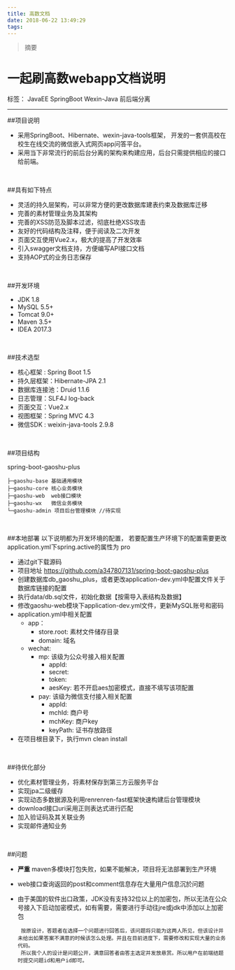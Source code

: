 ```yaml
---
title: 高数文档
date: 2018-06-22 13:49:29
tags:
---
```


> 摘要
<!--more-->
# 一起刷高数webapp文档说明

标签： JavaEE SpringBoot Wexin-Java 前后端分离

---

##项目说明
- 采用SpringBoot、Hibernate、wexin-java-tools框架，
  开发的一套供高校在校生在线交流的微信嵌入式网页app问答平台。
- 采用当下非常流行的前后台分离的架构来构建应用，后台只需提供相应的接口给前端。
<br>

##具有如下特点
- 灵活的持久层架构，可以非常方便的更改数据库建表约束及数据库迁移
- 完善的素材管理业务及其架构
- 完善的XSS防范及脚本过滤，彻底杜绝XSS攻击
- 友好的代码结构及注释，便于阅读及二次开发
- 页面交互使用Vue2.x，极大的提高了开发效率
- 引入swagger文档支持，方便编写API接口文档
- 支持AOP式的业务日志保存
<br>

 ##开发环境
- JDK 1.8
- MySQL 5.5+
- Tomcat 9.0+
- Maven 3.5+
- IDEA 2017.3
<br>

##技术选型
- 核心框架 : Spring Boot 1.5
- 持久层框架：Hibernate-JPA 2.1
- 数据库连接池：Druid 1.1.6
- 日志管理：SLF4J log-back
- 页面交互：Vue2.x
- 视图框架：Spring MVC 4.3
- 微信SDK : weixin-java-tools 2.9.8
<br>

##项目结构

spring-boot-gaoshu-plus
   
    ├─gaoshu-base 基础通用模块
    ├─gaoshu-core 核心业务模块
    ├─gaoshu-web  web接口模块
    ├─gaoshu-wx   微信业务模块
    └─gaoshu-admin 项目后台管理模块 //待实现
<br>

 ##本地部署
    以下说明都为开发环境的配置，
    若要配置生产环境下的配置需要更改application.yml下spring.active的属性为 pro
 - 通过git下载源码
 - 项目地址 https://github.com/a347807131/spring-boot-gaoshu-plus
 - 创建数据库db_gaoshu_plus，或者更改application-dev.yml中配置文件关于数据库链接的配置
 - 执行data/db.sql文件，初始化数据【按需导入表结构及数据】
 - 修改gaoshu-web模块下application-dev.yml文件，更新MySQL账号和密码
 - application.yml中相关配置
    - app：
        - store.root: 素材文件储存目录
        - domain: 域名
    - wechat:
        - mp: 该级为公众号接入相关配置           
            - appId: 
            - secret: 
            - token: 
            - aesKey: 若不开启aes加密模式，直接不填写该项配置 
        - pay: 该级为微信支付接入相关配置         
            - appId: 
            - mchId: 商户号
            - mchKey: 商户key
            - keyPath: 证书存放路径
 - 在项目根目录下，执行mvn clean install
 <br>
 
 ##待优化部分
 
 - 优化素材管理业务，将素材保存到第三方云服务平台
 - 实现jpa二级缓存
 - 实现动态多数据源及利用renrenren-fast框架快速构建后台管理模块
 - download接口uri采用正则表达式进行匹配
 - 加入验证码及其关联业务
 - 实现邮件通知业务
 <br>
 
 ##问题
 - **严重** maven多模块打包失败，如果不能解决，项目将无法部署到生产环境
 - web接口查询返回的post和comment信息存在大量用户信息沉於问题
 - 由于美国的软件出口政策，JDK没有支持32位以上的加密包，所以无法在公众号接入下启动加密模式，如有需要，需要进行手动往jre或jdk中添加以上加密包

        按原设计，答题者在选择一个问题进行回答后，该问题将只能为这两人所见，但该设计并未给出如果答案不满意的时候该怎么处理。并且在目前进度下，需要修改和实现大量的业务代码。
        所以我个人的设计是问题公开，满意回答者由答主选定并发放悬赏。所以用户在前端结题时提交问题id和用户id即可。
 



